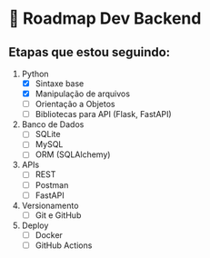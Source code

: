 # 🚀 Roadmap Dev Backend

## Etapas que estou seguindo:

1. Python
   - [x] Sintaxe base
   - [x] Manipulação de arquivos
   - [ ] Orientação a Objetos
   - [ ] Bibliotecas para API (Flask, FastAPI)

2. Banco de Dados
   - [ ] SQLite
   - [ ] MySQL
   - [ ] ORM (SQLAlchemy)

3. APIs
   - [ ] REST
   - [ ] Postman
   - [ ] FastAPI

4. Versionamento
   - [ ] Git e GitHub

5. Deploy
   - [ ] Docker
   - [ ] GitHub Actions
